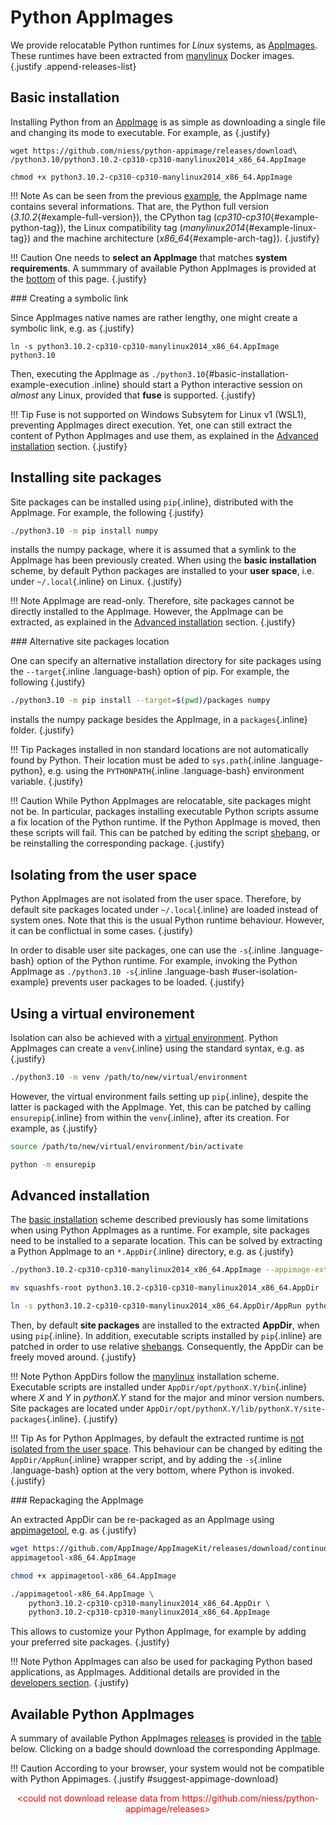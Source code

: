 <!-- This document describes the usage of Python AppImages, as runtimes.

Note that some parts of this document are generated dynamically according to the
reader's system configuration, and depending on released AppImages. The intent
is to provide relevant examples to the reader, as well as a dynamic summary of
available Python AppImages.
-->

<script src="js/highlight.min.js" defer></script>
<script src="js/index.js" defer></script>


# Python AppImages

We provide relocatable Python runtimes for _Linux_ systems, as
[AppImages][APPIMAGE]. These runtimes have been extracted from
[manylinux][MANYLINUX] Docker images.
{.justify .append-releases-list}

## Basic installation

Installing Python from an [AppImage][APPIMAGE] is as simple as downloading a
single file and changing its mode to executable. For example, as
{.justify}

``` { .bash #basic-installation-example }
wget https://github.com/niess/python-appimage/releases/download\
/python3.10/python3.10.2-cp310-cp310-manylinux2014_x86_64.AppImage

chmod +x python3.10.2-cp310-cp310-manylinux2014_x86_64.AppImage
```

!!! Note
    As can be seen from the previous [example](#basic-installation-example), the
    AppImage name contains several informations. That are, the Python full
    version (*3.10.2*{#example-full-version}), the CPython tag
    (*cp310-cp310*{#example-python-tag}), the Linux compatibility tag
    (*manylinux2014*{#example-linux-tag}) and the machine architecture
    (*x86_64*{#example-arch-tag}).
    {.justify}

!!! Caution
    One needs to **select an AppImage** that matches **system requirements**. A
    summmary of available Python AppImages is provided at the
    [bottom](#available-python-appimages) of this page.
    {.justify}


<div markdown="1" class="capsule">
### Creating a symbolic link

Since AppImages native names are rather lengthy, one might create a symbolic
link, e.g. as
{.justify}

``` { .bash #basic-installation-example-symlink }
ln -s python3.10.2-cp310-cp310-manylinux2014_x86_64.AppImage python3.10
```

Then, executing the AppImage as
`./python3.10`{#basic-installation-example-execution .inline} should start a
Python interactive session on _almost_ any Linux, provided that **fuse** is
supported.
{.justify}
</div>


!!! Tip
    Fuse is not supported on Windows Subsytem for Linux v1 (WSL1), preventing
    AppImages direct execution. Yet, one can still extract the content of Python
    AppImages and use them, as explained in the [Advanced
    installation](#advanced-installation) section.
    {.justify}


## Installing site packages

Site packages can be installed using `pip`{.inline}, distributed with the
AppImage. For example, the following
{.justify}

``` {.bash #site-packages-example}
./python3.10 -m pip install numpy
```

installs the numpy package, where it is assumed that a symlink to the AppImage
has been previously created. When using the **basic installation** scheme, by
default Python packages are installed to your **user space**, i.e. under
`~/.local`{.inline} on Linux.
{.justify}

!!! Note
    AppImage are read-only. Therefore, site packages cannot be directly
    installed to the AppImage. However, the AppImage can be extracted, as
    explained in the [Advanced installation](#advanced-installation) section.
    {.justify}


<div markdown="1" class="capsule">
### Alternative site packages location

One can
specify an alternative installation directory for site packages using the
`--target`{.inline .language-bash} option of pip. For example, the following
{.justify}

``` {.bash #site-packages-example-target}
./python3.10 -m pip install --target=$(pwd)/packages numpy
```

installs the numpy package besides the AppImage, in a `packages`{.inline}
folder.
{.justify}
</div>

!!! Tip
    Packages installed in non standard locations are not automatically
    found by Python. Their location must be aded to
    `sys.path`{.inline .language-python}, e.g. using the
    `PYTHONPATH`{.inline .language-bash} environment variable.
    {.justify}

!!! Caution
    While Python AppImages are relocatable, site packages might not be. In
    particular, packages installing executable Python scripts assume a fix
    location of the Python runtime. If the Python AppImage is moved, then these
    scripts will fail. This can be patched by editing the script
    [shebang][SHEBANG], or be reinstalling the corresponding package.
    {.justify}


## Isolating from the user space

Python AppImages are not isolated from the user space. Therefore, by default
site packages located under `~/.local`{.inline} are loaded instead of system
ones.  Note that this is the usual Python runtime behaviour. However, it can be
conflictual in some cases.
{.justify}

In order to disable user site packages, one can use the
`-s`{.inline .language-bash} option of the Python runtime. For example,
invoking the Python AppImage as
`./python3.10 -s`{.inline .language-bash #user-isolation-example} prevents user
packages to be loaded.
{.justify}


## Using a virtual environement

Isolation can also be achieved with a [virtual environment][VENV]. Python
AppImages can create a `venv`{.inline} using the standard syntax, e.g. as
{.justify}

``` {.bash #venv-example}
./python3.10 -m venv /path/to/new/virtual/environment
```

However, the virtual environment fails setting up `pip`{.inline}, despite the
latter is packaged with the AppImage. Yet, this can be patched by calling
`ensurepip`{.inline} from within the `venv`{.inline}, after its creation. For
example, as
{.justify}

```bash
source /path/to/new/virtual/environment/bin/activate

python -m ensurepip
```


## Advanced installation

The [basic installation](#basic-installation) scheme described previously has
some limitations when using Python AppImages as a runtime. For example,  site
packages need to be installed to a separate location. This can be solved by
extracting a Python AppImage to an `*.AppDir`{.inline} directory, e.g. as
{.justify}

``` {.bash #advanced-installation-example}
./python3.10.2-cp310-cp310-manylinux2014_x86_64.AppImage --appimage-extract

mv squashfs-root python3.10.2-cp310-cp310-manylinux2014_x86_64.AppDir

ln -s python3.10.2-cp310-cp310-manylinux2014_x86_64.AppDir/AppRun python3.10
```

Then, by default **site packages** are installed to the extracted **AppDir**,
when using `pip`{.inline}. In addition, executable scripts installed by
`pip`{.inline} are patched in order to use relative [shebangs][SHEBANG].
Consequently, the AppDir can be freely moved around.
{.justify}

!!! Note
    Python AppDirs follow the [manylinux][MANYLINUX] installation scheme.
    Executable scripts are installed under `AppDir/opt/pythonX.Y/bin`{.inline}
    where _X_ and _Y_ in _pythonX.Y_ stand for the major and minor version
    numbers. Site packages are located under
    `AppDir/opt/pythonX.Y/lib/pythonX.Y/site-packages`{.inline}.
    {.justify}

!!! Tip
    As for Python AppImages, by default the extracted runtime is [not isolated
    from the user space](#isolating-from-the-user-space). This behaviour can be
    changed by editing the `AppDir/AppRun`{.inline} wrapper script, and by
    adding the `-s`{.inline .language-bash} option at the very bottom, where
    Python is invoked.
    {.justify}


<div markdown="1" class="capsule">
### Repackaging the AppImage

An extracted AppDir can be re-packaged as an AppImage using
[appimagetool][APPIMAGETOOL], e.g. as
{.justify}

``` {.bash #repackaging-example}
wget https://github.com/AppImage/AppImageKit/releases/download/continuous/\
appimagetool-x86_64.AppImage

chmod +x appimagetool-x86_64.AppImage

./appimagetool-x86_64.AppImage \
    python3.10.2-cp310-cp310-manylinux2014_x86_64.AppDir \
    python3.10.2-cp310-cp310-manylinux2014_x86_64.AppImage
```

This allows to customize your Python AppImage, for example by adding your
preferred site packages.
{.justify}
</div>

!!! Note
    Python AppImages can also be used for packaging Python based applications,
    as AppImages. Additional details are provided in the [developers
    section](apps).
    {.justify}


## Available Python AppImages

A summary of available Python AppImages [releases][RELEASES] is provided in the
[table](#appimages-download-links) below. Clicking on a badge should download
the corresponding AppImage.

!!! Caution
    According to your browser, your system would not be compatible with Python
    Appimages.
    {.justify #suggest-appimage-download}

<div id="appimages-download-links">
    <p style="color: red; text-align: center">
        &lt;could not download release data from
        https://github.com/niess/python-appimage/releases&gt;
    </p>
</div>


[APPIMAGE]: https://appimage.org
[APPIMAGETOOL]: https://appimage.github.io/appimagetool
[MANYLINUX]: https://github.com/pypa/manylinux
[RELEASES]: https://github.com/niess/python-appimage/releases
[SHEBANG]: https://en.wikipedia.org/wiki/Shebang_(Unix)
[VENV]: https://docs.python.org/3/library/venv.html
